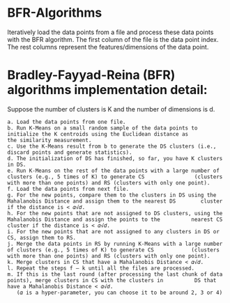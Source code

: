 # BFR-Algorithms
Iteratively load the data points from a file and process these data points with the BFR algorithm.
The first column of the file is the data point index. The rest columns represent the features/dimensions of the data point.

# Bradley-Fayyad-Reina (BFR) algorithms implementation detail:

  Suppose the number of clusters is K and the number of dimensions is d.
  
    a. Load the data points from one file.
    b. Run K-Means on a small random sample of the data points to initialize the K centroids using the Euclidean distance as          the similarity measurement.
    c. Use the K-Means result from b to generate the DS clusters (i.e., discard points and generate statistics).
    d. The initialization of DS has finished, so far, you have K clusters in DS.
    e. Run K-Means on the rest of the data points with a large number of clusters (e.g., 5 times of K) to generate CS                (clusters with more than one points) and RS (clusters with only one point).
    f. Load the data points from next file.
    g. For the new points, compare them to the clusters in DS using the Mahalanobis Distance and assign them to the nearest DS        cluster if the distance is < 𝛼√𝑑.
    h. For the new points that are not assigned to DS clusters, using the Mahalanobis Distance and assign the points to the          nearest CS cluster if the distance is < 𝛼√𝑑.
    i. For the new points that are not assigned to any clusters in DS or CS, assign them to RS.
    j. Merge the data points in RS by running K-Means with a large number of clusters (e.g., 5 times of K) to generate CS            (clusters with more than one points) and RS (clusters with only one point).
    k. Merge clusters in CS that have a Mahalanobis Distance < 𝛼√𝑑.
    l. Repeat the steps f – k until all the files are processed.
    m. If this is the last round (after processing the last chunk of data points), merge clusters in CS with the clusters in          DS that have a Mahalanobis Distance < 𝛼√𝑑.
       (𝛼 is a hyper-parameter, you can choose it to be around 2, 3 or 4)
